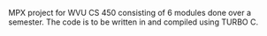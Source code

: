 MPX project for WVU CS 450 consisting of 6 modules done over a semester.  The code is to be written in and compiled using TURBO C.